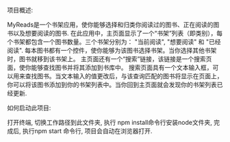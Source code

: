

项目概述:

MyReads是一个书架应用，使你能够选择和归类你阅读过的图书、正在阅读的图书以及想要阅读的图书.
在此应用中，主页面显示了一个“书架”列表（即类别），每个书架都包含一个图书数量。三个书架分别为：
"当前阅读", "想要阅读" 和 "已经阅读".
每本图书都有一个控件，使你能够为该图书选择书架。当你选择其他书架时，图书就移到该书架上。
主页面还有一个“搜索”链接，该链接是一个搜索页面，使你能够查找图书并将其添加到书库中。
搜索页面具有一个文本输入框，可以用来查找图书。当文本输入的值更改后，与该查询匹配的图书将显示在页面上，你可以将该图书添加到你的书架列表中。当你回到主页面就会发现你的书架列表已经更新.



如何启动此项目:

打开终端, 切换工作路径到此文件夹, 执行 npm install命令行安装node文件夹, 完成后, 执行npm start 命令行, 项目会自动在浏览器打开. 


